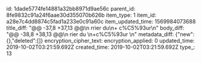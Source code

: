 id: 1dade5774fe14881a32bb8971d9ae56c
parent_id: 8fe9832c91a24f6aae30d355070b626b
item_type: 1
item_id: a28e7c4dd8874c5fad1a233e0c91a60c
item_updated_time: 1569984073688
title_diff: "@@ -37,8 +37,13 @@\n rrier du\n+ c%C5%93ur\n"
body_diff: "@@ -38,8 +38,13 @@\n rier du \n+c%C5%93ur \n"
metadata_diff: {"new":{},"deleted":[]}
encryption_cipher_text: 
encryption_applied: 0
updated_time: 2019-10-02T03:21:59.692Z
created_time: 2019-10-02T03:21:59.692Z
type_: 13